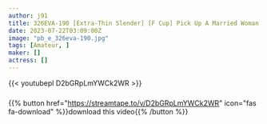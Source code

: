 ```yaml
---
author: j91
title: 326EVA-190 [Extra-Thin Slender] [F Cup] Pick Up A Married Woman With A Super Beautiful Body In The Midsummer Pool! ! It Was Like A Frustration, And It Was A Feast For 2 Creampie With Rich Sex From Drinking A Guarantee Www (Waka Ninomiya)
date: 2023-07-22T03:09:00Z
image: "pb_e_326eva-190.jpg"
tags: [Amateur, ]
maker: []
actress: []
---
```



{{< youtubepl D2bGRpLmYWCk2WR >}}
###

{{% button href="https://streamtape.to/v/D2bGRpLmYWCk2WR" icon="fas fa-download" %}}download this video{{% /button %}}

